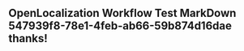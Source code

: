 <properties
ms.topic="hero-topic"
ms.test1="hero-topic"
ms.test2="test"/>

## OpenLocalization Workflow Test MarkDown 547939f8-78e1-4feb-ab66-59b874d16dae thanks!

